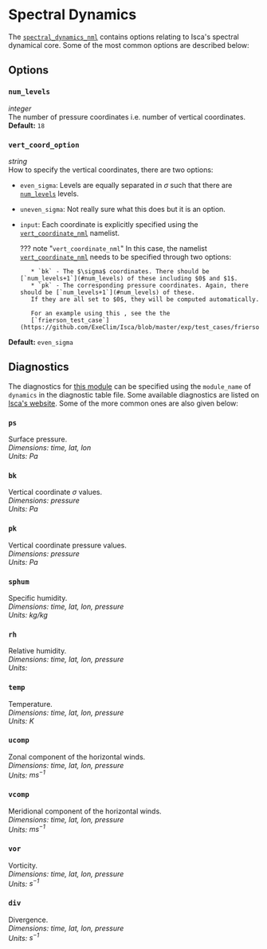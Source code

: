 # Spectral Dynamics
The [`spectral_dynamics_nml`](https://github.com/ExeClim/Isca/blob/master/src/atmos_spectral/model/spectral_dynamics.F90) 
contains options relating to Isca's spectral dynamical core.
Some of the most common options are described below:

## Options
### `num_levels`
*integer*</br>
The number of pressure coordinates i.e. number of vertical coordinates. </br>
**Default:** `18`

### `vert_coord_option`
*string*</br>
How to specify the vertical coordinates, there are two options: </br>

* `even_sigma`: Levels are equally separated in $\sigma$ such that there are [`num_levels`](#num_levels) levels. </br>
* `uneven_sigma`: Not really sure what this does but it is an option.
* `input`: Each coordinate is explicitly specified using the 
[`vert_coordinate_nml`](https://github.com/ExeClim/Isca/blob/master/src/atmos_spectral/init/vert_coordinate.F90) 
namelist. </br>

    ??? note "`vert_coordinate_nml`"
         In this case, the namelist 
         [`vert_coordinate_nml`](https://github.com/ExeClim/Isca/blob/master/src/atmos_spectral/init/vert_coordinate.F90)
         needs to be specified through two options:

         * `bk` - The $\sigma$ coordinates. There should be [`num_levels+1`](#num_levels) of these including $0$ and $1$.
         * `pk` - The corresponding pressure coordinates. Again, there should be [`num_levels+1`](#num_levels) of these.
         If they are all set to $0$, they will be computed automatically.
        
         For an example using this , see the the 
         [`frierson_test_case`](https://github.com/ExeClim/Isca/blob/master/exp/test_cases/frierson/frierson_test_case.py).


**Default:** `even_sigma`

## Diagnostics
The diagnostics for 
[this module](https://github.com/ExeClim/Isca/blob/master/src/atmos_spectral/model/spectral_dynamics.F90) 
can be specified using the `module_name` of `dynamics` in the 
diagnostic table file. Some available diagnostics are listed  on 
[Isca's website](https://execlim.github.io/Isca/modules/diag_manager_mod.html#output-fields). Some 
of the more common ones are also given below:

### `ps`
Surface pressure.</br>
*Dimensions: time, lat, lon*</br>
*Units: $Pa$*

### `bk`
Vertical coordinate $\sigma$ values.</br>
*Dimensions: pressure*</br>
*Units: $Pa$*

### `pk`
Vertical coordinate pressure values.</br>
*Dimensions: pressure*</br>
*Units: $Pa$*

### `sphum`
Specific humidity.</br>
*Dimensions: time, lat, lon, pressure*</br>
*Units: $kg/kg$*

### `rh`
Relative humidity.</br>
*Dimensions: time, lat, lon, pressure*</br>
*Units: $%$*

### `temp`
Temperature.</br>
*Dimensions: time, lat, lon, pressure*</br>
*Units: $K$*

### `ucomp`
Zonal component of the horizontal winds.</br>
*Dimensions: time, lat, lon, pressure*</br>
*Units: $ms^{-1}$*

### `vcomp`
Meridional component of the horizontal winds.</br>
*Dimensions: time, lat, lon, pressure*</br>
*Units: $ms^{-1}$*

### `vor`
Vorticity.</br>
*Dimensions: time, lat, lon, pressure*</br>
*Units: $s^{-1}$*

### `div`
Divergence.</br>
*Dimensions: time, lat, lon, pressure*</br>
*Units: $s^{-1}$*
